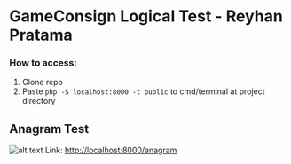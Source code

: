 # GameConsign Logical Test - Reyhan Pratama

### How to access:
1. Clone repo
2. Paste `php -S localhost:8000 -t public` to cmd/terminal at project directory


## Anagram Test
![alt text](https://lh3.googleusercontent.com/d/18mlqWSQ5cw3gtCbvQSw6OVZNlj66xl-l)
Link: <http://localhost:8000/anagram>
